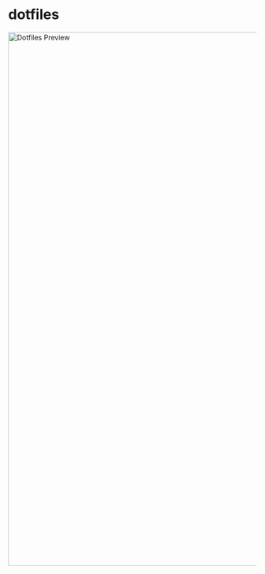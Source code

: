# dotfiles

<img width="1920" height="1080" alt="Dotfiles Preview" src="https://github.com/user-attachments/assets/74c82889-1249-405a-9e7e-e95bf933b4aa" />

